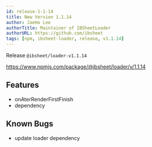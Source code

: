 ```yaml
---
id: release-1-1-14
title: New Version 1.1.14
author: JaeHo Lee
authorTitle: Maintainer of IBSheetLoader
authorURL: https://github.com/ibsheet
tags: [npm, ibsheet-loader, release, v1.1.14]
---
```


Release `@ibsheet/loader-v1.1.14`

<https://www.npmjs.com/package/@ibsheet/loader/v/1.1.14>

<!--truncate-->

## Features

* onAterRenderFirstFinish
* dependency

## Known Bugs

* update loader dependency

